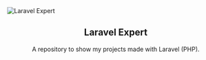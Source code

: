 <img alt="Laravel Expert" src="https://i.imgur.com/eCVyxxy.png">
<h2 align="center">
  Laravel Expert
</h2>
<p align="center">
A repository to show my projects made with Laravel (PHP).
</p>
